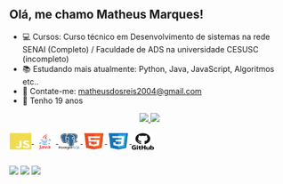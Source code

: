 ## Olá, me chamo Matheus Marques!

- 💻 Cursos: Curso técnico em Desenvolvimento de sistemas na rede SENAI (Completo) / Faculdade de ADS na universidade CESUSC (incompleto)
- 📚 Estudando mais atualmente: Python, Java, JavaScript, Algoritmos etc.. 
- 💾 Contate-me: matheusdosreis2004@gmail.com
- 🎈 Tenho 19 anos


<div align="center">
  <a href="https://github.com/MatheusMMarques">
  <img height="180em" src="https://github-readme-stats.vercel.app/api?username=MatheusMMarques&show_icons=true&theme=dracula&include_all_commits=true&count_private=true"/>
  <img height="180em" src="https://github-readme-stats.vercel.app/api/top-langs/?username=MatheusMMarques&layout=compact&langs_count=7&theme=dracula"/>       
</div>
  
  
<div style="display: inline_block"><br>
  <img align="center" alt="Matheus-Js" height="30" width="40" src="https://raw.githubusercontent.com/devicons/devicon/master/icons/javascript/javascript-plain.svg">
  <img align="center" alt="Matheus-Java" height="30" width="40" src="https://raw.githubusercontent.com/devicons/devicon/master/icons/java/java-original-wordmark.svg">
  <img align="center" alt="Matheus-Postgress" height="30" width="40" src="https://raw.githubusercontent.com/devicons/devicon/master/icons/postgresql/postgresql-original-wordmark.svg">
  <img align="center" alt="Matheus-HTML" height="30" width="40" src="https://raw.githubusercontent.com/devicons/devicon/master/icons/html5/html5-original.svg">
  <img align="center" alt="Matheus-CSS" height="30" width="40" src="https://raw.githubusercontent.com/devicons/devicon/master/icons/css3/css3-original.svg">
  <img align="center" alt="Matheus-GitHub" height="30" width="40" src="https://raw.githubusercontent.com/devicons/devicon/master/icons/github/github-original-wordmark.svg">
 </div>
  
  ##
  
 <div> 
  <a href="https://instagram.com/matheus.maarques" target="_blank"><img src="https://img.shields.io/badge/-Instagram-%23E4405F?style=for-the-badge&logo=instagram&logoColor=white" target="_blank"></a>
  <a href = "mailto:matheusdosreis2004@gmail.com"><img src="https://img.shields.io/badge/-Gmail-%23333?style=for-the-badge&logo=gmail&logoColor=white" target="_blank"></a>
  <a href="https://www.linkedin.com/in/matheus-marques-817a2b20b" target="_blank"><img src="https://img.shields.io/badge/-LinkedIn-%230077B5?style=for-the-badge&logo=linkedin&logoColor=white" target="_blank"></a>   
 </div>
 
   
  
  
